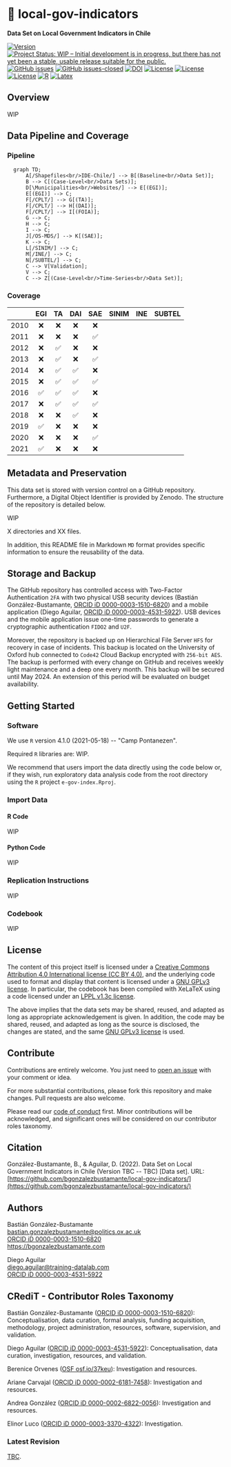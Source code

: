 # :closed_lock_with_key: local-gov-indicators
**Data Set on Local Government Indicators in Chile**

[![Version](https://img.shields.io/badge/version-v0.19.12-blue.svg)](CHANGELOG.md) [![Project Status: WIP – Initial development is in progress, but there has not yet been a stable, usable release suitable for the public.](https://www.repostatus.org/badges/latest/wip.svg)](STATUS.md) [![GitHub issues](https://img.shields.io/github/issues/bgonzalezbustamante/local-gov-indicators.svg)](https://github.com/bgonzalezbustamante/local-gov-indicators/issues/) [![GitHub issues-closed](https://img.shields.io/github/issues-closed/bgonzalezbustamante/local-gov-indicators.svg)](https://github.com/bgonzalezbustamante/local-gov-indicators/issues?q=is%3Aissue+is%3Aclosed) [![DOI](https://img.shields.io/badge/DOI-TBC-blue)](CHANGELOG.md) [![License](https://img.shields.io/badge/license-GNU%20GPLv3-black)](LICENSE-GPL.md) [![License](https://img.shields.io/badge/license-CC%20BY%204.0-black)](LICENSE-CC.md) [![License](https://img.shields.io/badge/license-LPPL%20v1.3c-black)](LICENSE-LPPL.md) [![R](https://img.shields.io/badge/made%20with-R%20v4.1.0-1f425f.svg)](https://cran.r-project.org/) [![Latex](https://img.shields.io/badge/made%20with-LaTeX-1f425f.svg)](https://www.latex-project.org/)

## Overview

WIP

## Data Pipeline and Coverage

### Pipeline

```mermaid
  graph TD;
      A[/Shapefiles<br/>IDE-Chile/] --> B[(Baseline<br/>Data Set)];
      B --> C[(Case-Level<br/>Data Sets)];
      D[\Municipalities<br/>Websites/] --> E[(EGI)];
      E[(EGI)] --> C;
      F[/CPLT/] --> G[(TA)];
      F[/CPLT/] --> H[(DAI)];
      F[/CPLT/] --> I[(FOIA)];
      G --> C;
      H --> C;
      I --> C;
      J[/OS-MDS/] --> K[(SAE)];
      K --> C;
      L[/SINIM/] --> C;
      M[/INE/] --> C;
      N[/SUBTEL/] --> C;
      C --> V[Validation];
      V --> C;
      C --> Z[(Case-Level<br/>Time-Series<br/>Data Set)];
```
### Coverage

|  | EGI | TA | DAI | SAE | SINIM | INE | SUBTEL |
|---|:---:|:---:|:---:|:---:|:---:|:---:|---|
| 2010 | :x: | :x: | :x: | :x: |  |  |  |
| 2011 | :x: | :x: | :x: | :white_check_mark: |  |  |  |
| 2012 | :x: | :white_check_mark: | :x: | :x: |  |  |  |
| 2013 | :x: | :white_check_mark: | :x: | :white_check_mark: |  |  |  |
| 2014 | :x: | :white_check_mark: | :white_check_mark: | :x: |  |  |  |
| 2015 | :x: | :white_check_mark: | :white_check_mark: | :white_check_mark: |  |  |  |
| 2016 | :white_check_mark: | :white_check_mark: | :white_check_mark: | :x: |  |  |  |
| 2017 | :x: | :white_check_mark: | :white_check_mark: | :white_check_mark: |  |  |  |
| 2018 | :x: | :x: | :white_check_mark: | :x: |  |  |  |
| 2019 | :white_check_mark: | :x: | :x: | :x: |  |  |  |
| 2020 | :x: | :x: | :x: | :white_check_mark: |  |  |  |
| 2021 | :white_check_mark: | :x: | :x: | :x: |  |  |  |

## Metadata and Preservation

This data set is stored with version control on a GitHub repository. Furthermore, a Digital Object Identifier is provided by Zenodo. The structure of the repository is detailed below.

WIP

X directories and XX files.

In addition, this README file in Markdown `MD` format provides specific information to ensure the reusability of the data.

## Storage and Backup

The GitHub repository has controlled access with Two-Factor Authentication `2FA` with two physical USB security devices (Bastián González-Bustamante, [ORCID iD 0000-0003-1510-6820](https://orcid.org/0000-0003-1510-6820)) and a mobile application (Diego Aguilar, [ORCID iD 0000-0003-4531-5922](https://orcid.org/0000-0003-4531-5922)). USB devices and the mobile application issue one-time passwords to generate a cryptographic authentication `FIDO2` and `U2F`.

Moreover, the repository is backed up on Hierarchical File Server `HFS` for recovery in case of incidents. This backup is located on the University of Oxford hub connected to `Code42` Cloud Backup encrypted with `256-bit AES`. The backup is performed with every change on GitHub and receives weekly light maintenance and a deep one every month. This backup will be secured until May 2024. An extension of this period will be evaluated on budget availability.

## Getting Started

### Software

We use `R` version 4.1.0 (2021-05-18) -- "Camp Pontanezen".

Required `R` libraries are: WIP.

We recommend that users import the data directly using the code below or, if they wish, run exploratory data analysis code from the root directory using the `R` project `e-gov-index.Rproj`.

### Import Data

#### R Code

WIP

#### Python Code

WIP

### Replication Instructions

WIP

### Codebook

WIP

## License

The content of this project itself is licensed under a [Creative Commons Attribution 4.0 International license (CC BY 4.0)](LICENSE-CC.md), and the underlying code used to format and display that content is licensed under a [GNU GPLv3 license](LICENSE-GPL.md). In particular, the codebook has been compiled with XeLaTeX using a code licensed under an [LPPL v1.3c license](LICENSE-LPPL.md).

The above implies that the data sets may be shared, reused, and adapted as long as appropriate acknowledgement is given. In addition, the code may be shared, reused, and adapted as long as the source is disclosed, the changes are stated, and the same [GNU GPLv3 license](LICENSE-GPL.md) is used.

## Contribute

Contributions are entirely welcome. You just need to [open an issue](https://github.com/bgonzalezbustamante/local-gov-indicators/issues/new) with your comment or idea.

For more substantial contributions, please fork this repository and make changes. Pull requests are also welcome.

Please read our [code of conduct](CODE_OF_CONDUCT.md) first. Minor contributions will be acknowledged, and significant ones will be considered on our contributor roles taxonomy.

## Citation

González-Bustamante, B., & Aguilar, D. (2022). Data Set on Local Government Indicators in Chile (Version TBC -- TBC) [Data set]. URL: [https://github.com/bgonzalezbustamante/local-gov-indicators/](https://github.com/bgonzalezbustamante/local-gov-indicators/)

## Authors

Bastián González-Bustamante \
bastian.gonzalezbustamante@politics.ox.ac.uk \
[ORCID iD 0000-0003-1510-6820](https://orcid.org/0000-0003-1510-6820) \
https://bgonzalezbustamante.com

Diego Aguilar \
diego.aguilar@training-datalab.com \
[ORCID iD 0000-0003-4531-5922](https://orcid.org/0000-0003-4531-5922)

## CRediT - Contributor Roles Taxonomy

Bastián González-Bustamante ([ORCID iD 0000-0003-1510-6820](https://orcid.org/0000-0003-1510-6820)): Conceptualisation, data curation, formal analysis, funding acquisition, methodology, project administration, resources, software, supervision, and validation.

Diego Aguilar ([ORCID iD 0000-0003-4531-5922](https://orcid.org/0000-0003-4531-5922)): Conceptualisation, data curation, investigation, resources, and validation.

Berenice Orvenes ([OSF osf.io/37keu](https://osf.io/37keu/)): Investigation and resources.

Ariane Carvajal ([ORCID iD 0000-0002-6181-7458](https://orcid.org/0000-0002-6181-7458)): Investigation and resources.

Andrea González ([ORCID iD 0000-0002-6822-0056](https://orcid.org/0000-0002-6822-0056)): Investigation and resources.

Elinor Luco ([ORCID iD 0000-0003-3370-4322](https://orcid.org/0000-0003-3370-4322)): Investigation.

### Latest Revision

[TBC](CHANGELOG.md).
